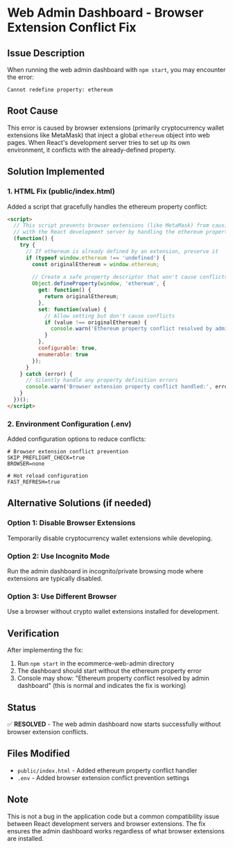 # Web Admin Dashboard - Browser Extension Conflict Fix

## Issue Description
When running the web admin dashboard with `npm start`, you may encounter the error:
```
Cannot redefine property: ethereum
```

## Root Cause
This error is caused by browser extensions (primarily cryptocurrency wallet extensions like MetaMask) that inject a global `ethereum` object into web pages. When React's development server tries to set up its own environment, it conflicts with the already-defined property.

## Solution Implemented

### 1. HTML Fix (public/index.html)
Added a script that gracefully handles the ethereum property conflict:

```html
<script>
  // This script prevents browser extensions (like MetaMask) from causing conflicts
  // with the React development server by handling the ethereum property gracefully
  (function() {
    try {
      // If ethereum is already defined by an extension, preserve it
      if (typeof window.ethereum !== 'undefined') {
        const originalEthereum = window.ethereum;
        
        // Create a safe property descriptor that won't cause conflicts
        Object.defineProperty(window, 'ethereum', {
          get: function() {
            return originalEthereum;
          },
          set: function(value) {
            // Allow setting but don't cause conflicts
            if (value !== originalEthereum) {
              console.warn('Ethereum property conflict resolved by admin dashboard');
            }
          },
          configurable: true,
          enumerable: true
        });
      }
    } catch (error) {
      // Silently handle any property definition errors
      console.warn('Browser extension property conflict handled:', error.message);
    }
  })();
</script>
```

### 2. Environment Configuration (.env)
Added configuration options to reduce conflicts:

```env
# Browser extension conflict prevention
SKIP_PREFLIGHT_CHECK=true
BROWSER=none

# Hot reload configuration
FAST_REFRESH=true
```

## Alternative Solutions (if needed)

### Option 1: Disable Browser Extensions
Temporarily disable cryptocurrency wallet extensions while developing.

### Option 2: Use Incognito Mode
Run the admin dashboard in incognito/private browsing mode where extensions are typically disabled.

### Option 3: Use Different Browser
Use a browser without crypto wallet extensions installed for development.

## Verification
After implementing the fix:
1. Run `npm start` in the ecommerce-web-admin directory
2. The dashboard should start without the ethereum property error
3. Console may show: "Ethereum property conflict resolved by admin dashboard" (this is normal and indicates the fix is working)

## Status
✅ **RESOLVED** - The web admin dashboard now starts successfully without browser extension conflicts.

## Files Modified
- `public/index.html` - Added ethereum property conflict handler
- `.env` - Added browser extension conflict prevention settings

## Note
This is not a bug in the application code but a common compatibility issue between React development servers and browser extensions. The fix ensures the admin dashboard works regardless of what browser extensions are installed.
